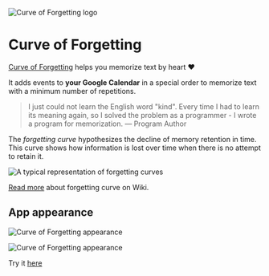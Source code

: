 ![Curve of Forgetting logo](https://gurov.github.io/curve-of-forgetting/assets/logo128.png)
# Curve of Forgetting 

[Curve of Forgetting](https://gurov.github.io/curve-of-forgetting/) helps you memorize text by heart ♥

It adds events to **your Google Calendar** in a special order to memorize text with a minimum number of repetitions. 

> I just could not learn the English word "kind". Every time I had to learn its meaning again, so I solved the problem as a programmer - I wrote a program for memorization.
> — Program Author

The _forgetting curve_ hypothesizes the decline of memory retention in time. This curve shows how information is lost over time when there is no attempt to retain it.

![A typical representation of forgetting curves](https://gurov.github.io/curve-of-forgetting/assets/200px-ForgettingCurve.png)

<a target="_blank" href="https://en.wikipedia.org/wiki/Forgetting_curve">Read more</a> about forgetting curve on Wiki.

## App appearance 

![Curve of Forgetting appearance](https://gurov.github.io/curve-of-forgetting/assets/cof-screenshot_1.jpg)

![Curve of Forgetting appearance](https://gurov.github.io/curve-of-forgetting/assets/cof-screenshot_2.jpg)


Try it [here](https://gurov.github.io/curve-of-forgetting/)
